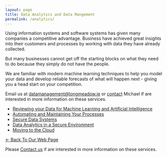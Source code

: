 ```yaml
---
layout: page
title: Data Analytics and Data Mangement
permalink: /analytics/
---
```


Using information systems and software systems has given many companies a competitive advantage. Business have achieved great insights into their customers and processes by working with data they have already collected.

But many businesses cannot get off the starting blocks on what they need to do because they simply do not have the people.

We are familiar with modern machine learning techniques to help you model your data and develop reliable forecasts of what will happen next - giving you a head start on your competition.

Email us at [datamanagement@longmeadow.ie](mailto:datamanagement@longmeadw.ie) or  [contact](../contact/) Michael if are interested in more information on these services.

* [Reviewing your Data for Machine Learning and Artificial Intelligence](../services/dataReview)
* [Automating and Maintaining Your Processes](../services/automating)
* [Secure Data Systems](../services/securesystems)
* [Data Analytics in a Secure Environment](../services/dataAnalytics)
* [Moving to the Cloud](../services/cloud)

[<- Back To Our Web Page](../.)

 Please [Contact us](../contact/) if are interested in more information on these services.
